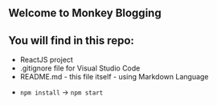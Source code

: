 ## Welcome to Monkey Blogging
## You will find in this repo:
* ReactJS project
* .gitignore file for Visual Studio Code
* README.md - this file itself - using Markdown Language
- `npm install` -> `npm start`
